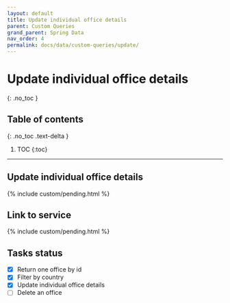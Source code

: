 ```yaml
---
layout: default
title: Update individual office details
parent: Custom Queries
grand_parent: Spring Data
nav_order: 4
permalink: docs/data/custom-queries/update/
---
```


# Update individual office details
{: .no_toc }

## Table of contents
{: .no_toc .text-delta }

1. TOC
{:toc}

---

## Update individual office details

{% include custom/pending.html %}

## Link to service

{% include custom/pending.html %}

## Tasks status

- [X] Return one office by id
- [X] Filter by country
- [X] Update individual office details
- [ ] Delete an office
